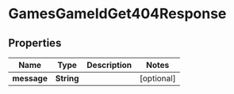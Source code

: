 

# GamesGameIdGet404Response


## Properties

| Name | Type | Description | Notes |
|------------ | ------------- | ------------- | -------------|
|**message** | **String** |  |  [optional] |



